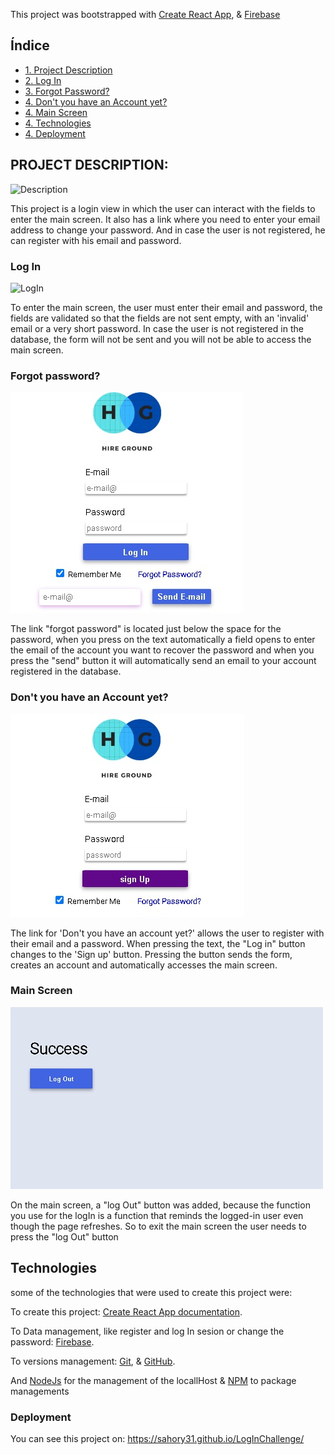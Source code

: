 This project was bootstrapped with [Create React App](https://github.com/facebook/create-react-app), & [Firebase](https://firebase.google.com/)

## Índice

* [1. Project Description](#PROJECT-DESCRIPTIONS)
* [2. Log In](#Log-In)
* [3. Forgot Password?](#Forgot-Password?)
* [4. Don't you have an Account yet?](#Don't-you-have-an-Account-yet?)
* [4. Main Screen](#Main-Screen)
* [4. Technologies](#Technologies)
* [4. Deployment](#Deployment)


## PROJECT DESCRIPTION:

![Description](mainScreen.jpg)

This project is a login view in which the user can interact with the fields to enter the main screen. It also has a link where you need to enter your email address to change your password. And in case the user is not registered, he can register with his email and password.

### Log In

![LogIn](errors.jpg)

To enter the main screen, the user must enter their email and password, the fields are validated so that the fields are not sent empty, with an 'invalid' email or a very short password. In case the user is not registered in the database, the form will not be sent and you will not be able to access the main screen.

### Forgot password?

![forgotPassword](ReadMeImgs/forgotPassword.jpg)

The link "forgot password" is located just below the space for the password, when you press on the text automatically a field opens to enter the email of the account you want to recover the password and when you press the "send" button it will automatically send an email to your account registered in the database.

### Don't you have an Account yet?

![newAccount](ReadMeImgs/signUp.jpg)

The link for 'Don't you have an account yet?' allows the user to register with their email and a password. When pressing the text, the "Log in" button changes to the 'Sign up' button. Pressing the button sends the form, creates an account and automatically accesses the main screen.

### Main Screen

![successWindow](ReadMeImgs/mainPage.jpg)

On the main screen, a "log Out" button was added, because the function you use for the logIn is a function that reminds the logged-in user even though the page refreshes. So to exit the main screen the user needs to press the "log Out" button

## Technologies

some of the technologies that were used to create this project were:

To create this project: [Create React App documentation](https://facebook.github.io/create-react-app/docs/getting-started).

To Data management, like register and log In sesion or change the password: [Firebase](https://firebase.google.com/).

To versions management: [Git](https://git-scm.com/), & [GitHub](https://github.com/).

And [NodeJs](https://nodejs.org/es/) for the management of the locallHost & [NPM](https://www.npmjs.com/) to package managements

### Deployment

You can see this project on: https://sahory31.github.io/LogInChallenge/
